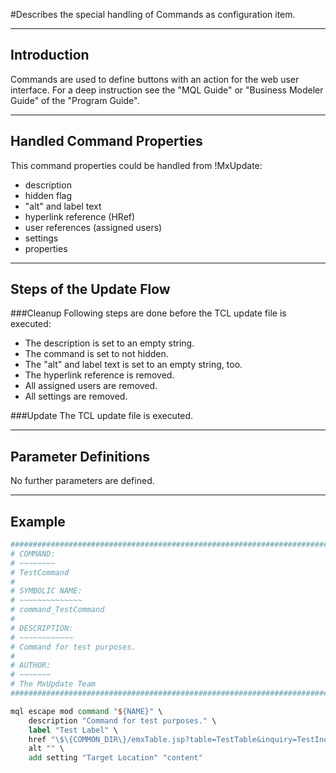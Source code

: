 #Describes the special handling of Commands as configuration item.

----
## Introduction
Commands are used to define buttons with an action for the web user interface.
For a deep instruction see the "MQL Guide" or "Business Modeler Guide"
of the "Program Guide".

----
## Handled Command Properties
This command properties could be handled from !MxUpdate:
* description
* hidden flag
* "alt" and label text
* hyperlink reference (HRef)
* user references (assigned users)
* settings
* properties

----
## Steps of the Update Flow
###Cleanup
Following steps are done before the TCL update file is executed:
* The description is set to an empty string.
* The command is set to not hidden.
* The "alt" and label text is set to an empty string, too.
* The hyperlink reference is removed.
* All assigned users are removed.
* All settings are removed.

###Update
The TCL update file is executed.

----
## Parameter Definitions
No further parameters are defined.

----
## Example

```tcl
################################################################################
# COMMAND:
# ~~~~~~~~
# TestCommand
#
# SYMBOLIC NAME:
# ~~~~~~~~~~~~~~
# command_TestCommand
#
# DESCRIPTION:
# ~~~~~~~~~~~~
# Command for test purposes.
#
# AUTHOR:
# ~~~~~~~
# The MxUpdate Team
################################################################################

mql escape mod command "${NAME}" \
    description "Command for test purposes." \
    label "Test Label" \
    href "\$\{COMMON_DIR\}/emxTable.jsp?table=TestTable&inquiry=TestInquiry" \
    alt "" \
    add setting "Target Location" "content"
```